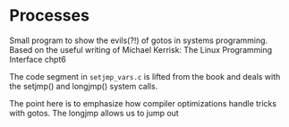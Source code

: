# Processes

Small program to show the evils(?!) of gotos in systems programming. Based on
the useful writing of Michael Kerrisk: The Linux Programming Interface chpt6

The code segment in `setjmp_vars.c` is lifted from the book and deals with the
setjmp() and longjmp() system calls. 

The point here is to emphasize how compiler optimizations handle tricks with
gotos. The longjmp allows us to jump out 
